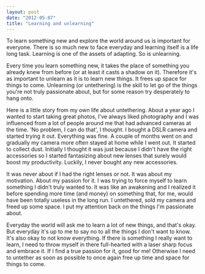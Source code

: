 ```yaml
---
layout: post
date: "2012-05-07"
title: "Learning and unlearning"
---
```


To learn something new and explore the world around us is important for everyone. There is so much new to face everyday and learning itself is a life long task. Learning is one of the assets of adapting. So is unlearning.

Every time you learn something new, it takes the place of something you already knew from before (or at least it casts a shadow on it). Therefore it's as important to unlearn as it is to learn new things. It frees up space for things to come. Unlearning (or untethering) is the skill to let go of the things you're not truly passionate about, but for some reason try desperately to hang onto.

Here is a little story from my own life about untethering. About a year ago I wanted to start taking great photos, I've always liked photography and I was influenced from a lot of people around me that had advanced cameras at the time. 'No problem, I can do that', I thought. I bought a DSLR camera and started trying it out. Everything was fine. A couple of months went on and gradually my camera more often stayed at home while I went out. It started to collect dust. Initially I thought it was just because I didn't have the right accessories so I started fantasizing about new lenses that surely would boost my productivity. Luckily, I never bought any new accessories.

It was never about if I had the right lenses or not. It was about my motivation. About my passion for it. I was trying to force myself to learn something I didn't truly wanted to. It was like an awakening and I realized it before spending more time (and money) on something that, for me, would have been totally useless in the long run. I untethered, sold my camera and freed up some space. I put my attention back on the things I'm passionate about.

Everyday the world will ask me to learn a lot of new things, and that's okay. But everyday it's up to me to say no to all the things I don't want to know. It's also okay to not know everything. If there is something I really want to learn, I need to throw myself in there full-hearted with a laser sharp focus and embrace it. If I find a true passion for it, good for me! Otherwise I need to untether as soon as possible to once again free up time and space for things to come.
